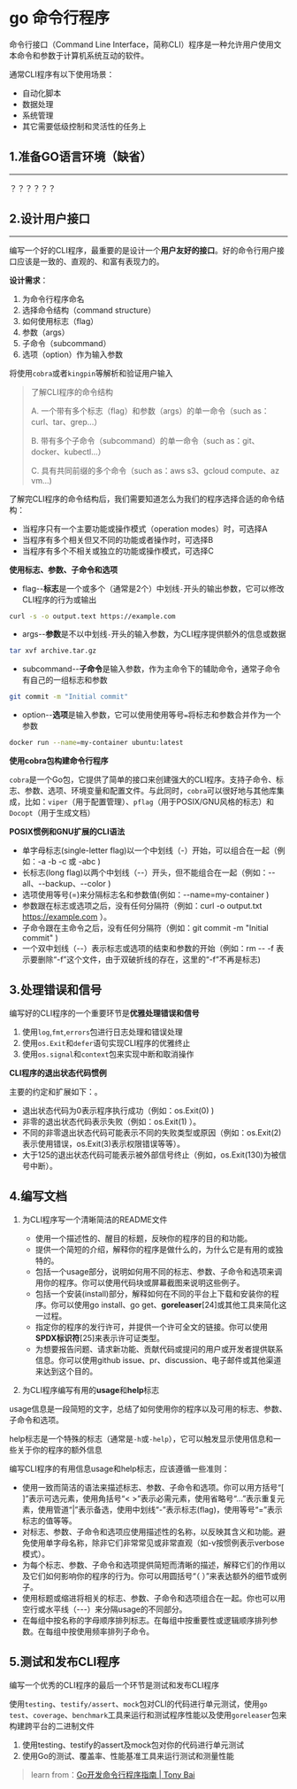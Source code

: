 # go 命令行程序

命令行接口（Command Line Interface，简称CLI）程序是一种允许用户使用文本命令和参数于计算机系统互动的软件。

通常CLI程序有以下使用场景：

+ 自动化脚本
+ 数据处理
+ 系统管理
+ 其它需要低级控制和灵活性的任务上

## 1.准备GO语言环境（缺省）

---

？？？？？？

## 2.设计用户接口

---

编写一个好的CLI程序，最重要的是设计一个**用户友好的接口**。好的命令行用户接口应该是一致的、直观的、和富有表现力的。

**设计需求**：

1. 为命令行程序命名
2. 选择命令结构（command structure）
3. 如何使用标志（flag）
4. 参数（args）
5. 子命令（subcommand）
6. 选项（option）作为输入参数

将使用`cobra`或者`kingpin`等解析和验证用户输入

> 了解CLI程序的命令结构
>
> A. 一个带有多个标志（flag）和参数（args）的单一命令（such as：curl、tar、grep...）
>
> B. 带有多个子命令（subcommand）的单一命令（such as：git、docker、kubectl...）
>
> C. 具有共同前缀的多个命令（such as：aws s3、gcloud compute、az vm...)

了解完CLI程序的命令结构后，我们需要知道怎么为我们的程序选择合适的命令结构：

+ 当程序只有一个主要功能或操作模式（operation modes）时，可选择A
+ 当程序有多个相关但又不同的功能或者操作时，可选择B
+ 当程序有多个不相关或独立的功能或操作模式，可选择C

**使用标志、参数、子命令和选项**

+ flag--**标志**是一个或多个（通常是2个）中划线`-`开头的输出参数，它可以修改CLI程序的行为或输出

```bash
curl -s -o output.text https://example.com
```

+ args--**参数**是不以中划线`-`开头的输入参数，为CLI程序提供额外的信息或数据

```bash
tar xvf archive.tar.gz
```

+ subcommand--**子命令**是输入参数，作为主命令下的辅助命令，通常子命令有自己的一组标志和参数

```bash
git commit -m "Initial commit"
```

+ option--**选项**是输入参数，它可以使用使用等号`=`将标志和参数合并作为一个参数

```bash
docker run --name=my-container ubuntu:latest
```

**使用cobra包构建命令行程序**

`cobra`是一个Go包，它提供了简单的接口来创建强大的CLI程序。支持子命令、标志、参数、选项、环境变量和配置文件。与此同时，`cobra`可以很好地与其他库集成，比如：`viper`（用于配置管理）、`pflag`（用于POSIX/GNU风格的标志）和`Docopt`（用于生成文档）

**POSIX惯例和GNU扩展的CLI语法**

- 单字母标志(single-letter flag)以一个中划线（-）开始，可以组合在一起（例如：-a -b -c 或 -abc )
- 长标志(long flag)以两个中划线（--）开头，但不能组合在一起（例如：--all、--backup、--color )
- 选项使用等号(=)来分隔标志名和参数值(例如：--name=my-container )
- 参数跟在标志或选项之后，没有任何分隔符（例如：curl -o output.txt https://example.com ）。
- 子命令跟在主命令之后，没有任何分隔符（例如：git commit -m "Initial commit" )
- 一个双中划线（--）表示标志或选项的结束和参数的开始（例如：rm -- -f 表示要删除“-f”这个文件，由于双破折线的存在，这里的“-f”不再是标志)

## 3.处理错误和信号

编写好的CLI程序的一个重要环节是**优雅处理错误和信号**

1. 使用`log`,`fmt`,`errors`包进行日志处理和错误处理
2. 使用`os.Exit`和`defer`语句实现CLI程序的优雅终止
3. 使用`os.signal`和`context`包来实现中断和取消操作

**CLI程序的退出状态代码惯例**

主要的约定和扩展如下：。

- 退出状态代码为0表示程序执行成功（例如：os.Exit(0) )
- 非零的退出状态代码表示失败（例如：os.Exit(1) ）。
- 不同的非零退出状态代码可能表示不同的失败类型或原因（例如：os.Exit(2)表示使用错误，os.Exit(3)表示权限错误等等）。
- 大于125的退出状态代码可能表示被外部信号终止（例如，os.Exit(130)为被信号中断）。

## 4.编写文档

1. 为CLI程序写一个清晰简洁的README文件
   - 使用一个描述性的、醒目的标题，反映你的程序的目的和功能。
   - 提供一个简短的介绍，解释你的程序是做什么的，为什么它是有用的或独特的。
   - 包括一个usage部分，说明如何用不同的标志、参数、子命令和选项来调用你的程序。你可以使用代码块或屏幕截图来说明这些例子。
   - 包括一个安装(install)部分，解释如何在不同的平台上下载和安装你的程序。你可以使用go install、go get、**goreleaser**[24]或其他工具来简化这一过程。
   - 指定你的程序的发行许可，并提供一个许可全文的链接。你可以使用**SPDX标识符**[25]来表示许可证类型。
   - 为想要报告问题、请求新功能、贡献代码或提问的用户或开发者提供联系信息。你可以使用github issue、pr、discussion、电子邮件或其他渠道来达到这个目的。

2. 为CLI程序编写有用的**usage**和**help**标志

usage信息是一段简短的文字，总结了如何使用你的程序以及可用的标志、参数、子命令和选项。

help标志是一个特殊的标志（通常是`-h`或`-help`），它可以触发显示使用信息和一些关于你的程序的额外信息

编写CLI程序的有用信息usage和help标志，应该遵循一些准则：

- 使用一致而简洁的语法来描述标志、参数、子命令和选项。你可以用方括号“[ ]”表示可选元素，使用角括号“< >”表示必需元素，使用省略号“...”表示重复元素，使用管道“|”表示备选，使用中划线“-”表示标志(flag)，使用等号“=”表示标志的值等等。
- 对标志、参数、子命令和选项应使用描述性的名称，以反映其含义和功能。避免使用单字母名称，除非它们非常常见或非常直观（如-v按惯例表示verbose模式）。
- 为每个标志、参数、子命令和选项提供简短而清晰的描述，解释它们的作用以及它们如何影响你的程序的行为。你可以用圆括号“（ ）”来表达额外的细节或例子。
- 使用标题或缩进将相关的标志、参数、子命令和选项组合在一起。你也可以用空行或水平线（---）来分隔usage的不同部分。
- 在每组中按名称的字母顺序排列标志。在每组中按重要性或逻辑顺序排列参数。在每组中按使用频率排列子命令。

## 5.测试和发布CLI程序

编写一个优秀的CLI程序的最后一个环节是测试和发布CLI程序

使用`testing`、`testify/assert`、`mock`包对CLI的代码进行单元测试，使用`go test`、`coverage`、`benchmark`工具来运行和测试程序性能以及使用`goreleaser`包来构建跨平台的二进制文件

1. 使用testing、testify的assert及mock包对你的代码进行单元测试
2. 使用Go的测试、覆盖率、性能基准工具来运行测试和测量性能



> learn from：[Go开发命令行程序指南 | Tony Bai](https://tonybai.com/2023/03/25/the-guide-of-developing-cli-program-in-go/)

